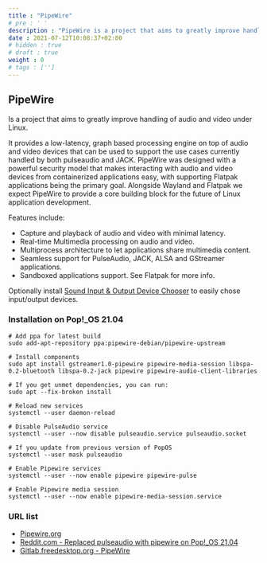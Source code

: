 ```yaml
---
title : "PipeWire"
# pre : ' '
description : "PipeWire is a project that aims to greatly improve handling of audio and video under Linux."
date : 2021-07-12T10:08:37+02:00
# hidden : true
# draft : true
weight : 0
# tags : ['']
---
```


## PipeWire

Is a project that aims to greatly improve handling of audio and video under Linux.

It provides a low-latency, graph based processing engine on top of audio and video devices that can be used to support the use cases currently handled by both pulseaudio and JACK. PipeWire was designed with a powerful security model that makes interacting with audio and video devices from containerized applications easy, with supporting Flatpak applications being the primary goal. Alongside Wayland and Flatpak we expect PipeWire to provide a core building block for the future of Linux application development.

Features include:

* Capture and playback of audio and video with minimal latency.
* Real-time Multimedia processing on audio and video.
* Multiprocess architecture to let applications share multimedia content.
* Seamless support for PulseAudio, JACK, ALSA and GStreamer applications.
* Sandboxed applications support. See Flatpak for more info.

Optionally install [Sound Input & Output Device Chooser](https://extensions.gnome.org/extension/906/sound-output-device-chooser/) to easily chose input/output devices.

### Installation on Pop!_OS 21.04

```plain
# Add ppa for latest build
sudo add-apt-repository ppa:pipewire-debian/pipewire-upstream

# Install components
sudo apt install gstreamer1.0-pipewire pipewire-media-session libspa-0.2-bluetooth libspa-0.2-jack pipewire pipewire-audio-client-libraries

# If you get unmet dependencies, you can run:
sudo apt --fix-broken install

# Reload new services
systemctl --user daemon-reload

# Disable PulseAudio service
systemctl --user --now disable pulseaudio.service pulseaudio.socket

# If you update from previous version of PopOS
systemctl --user mask pulseaudio

# Enable Pipewire services
systemctl --user --now enable pipewire pipewire-pulse

# Enable Pipewire media session
systemctl --user --now enable pipewire-media-session.service
```

### URL list

* [Pipewire.org](https://pipewire.org/)
* [Reddit.com - Replaced pulseaudio with pipewire on Pop!_OS 21.04](https://www.reddit.com/r/pop_os/comments/ofdalv/replaced_pulseaudio_with_pipewire_on_popos_2104_i/)
* [Gitlab.freedesktop.org - PipeWire](https://gitlab.freedesktop.org/pipewire/pipewire)
